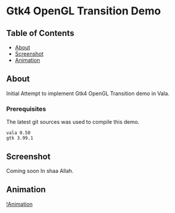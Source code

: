 # Gtk4 OpenGL Transition Demo

## Table of Contents

- [About](#about)
- [Screenshot](#screenshot)
- [Animation](#animation)

## About <a name = "about"></a>

Initial Attempt to implement Gtk4 OpenGL Transition demo in Vala.

### Prerequisites

The latest git sources was used to compile this demo.

```
vala 0.50
gtk 3.99.1
```

## Screenshot <a name = "screenshot"></a>

Coming soon In shaa Allah.

## Animation <a name = "animation"></a>

[!Animation](https://github.com/aeldemery/gtk4_opengl_transition/blob/master/Peek%201.gif)

